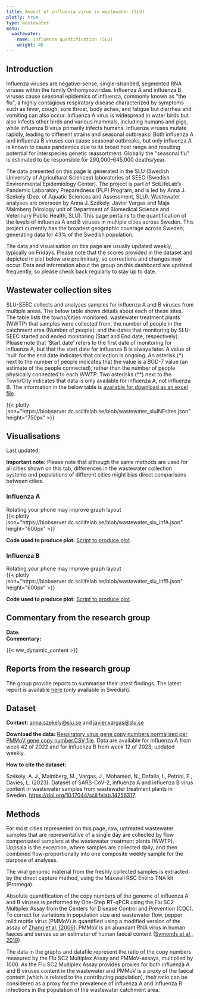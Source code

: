 ```yaml
---
title: Amount of influenza virus in wastewater (SLU)
plotly: true
type: wastewater
menu:
  wastewater:
    name: Influenza quantification (SLU)
    weight: 40
---
```


## Introduction

Influenza viruses are negative-sense, single-stranded, segmented RNA viruses within the family Orthomyxoviridae. Influenza A and influenza B viruses cause seasonal epidemics of influenza, commonly known as "the flu", a highly contagious respiratory disease characterized by symptoms such as fever, cough, sore throat, body aches, and fatigue but diarrhea and vomiting can also occur. Influenza A virus is widespread in water birds but also infects other birds and various mammals, including humans and pigs, while influenza B virus primarily infects humans. Influenza viruses mutate rapidly, leading to different strains and seasonal outbreaks. Both influenza A and influenza B viruses can cause seasonal outbreaks, but only influenza A is known to cause pandemics due to its broad host range and resulting potential for interspecies genetic reassortment. Globally the "seasonal flu” is estimated to be responsible for 290,000–645,000 deaths/year.

The data presented on this page is generated in the SLU (Swedish University of Agricultural Sciences) laboratories of SEEC (Swedish Environmental Epidemiology Center). The project is part of SciLifeLab’s Pandemic Laboratory Preparedness (PLP) Program, and is led by Anna J. Székely (Dep. of Aquatic Sciences and Assessment, SLU). Wastewater analyses are overseen by Anna J. Székely, Javier Vargas and Maja Malmberg (Virology unit of Department of Biomedical Science and Veterinary Public Health, SLU). This page pertains to the quantification of the levels of influenza A and B viruses in multiple cities across Sweden. This project currently has the broadest geographic coverage across Sweden; generating data for 43% of the Swedish population.

The data and visualisation on this page are usually updated weekly, typically on Fridays. Please note that the scores provided in the dataset and depicted in plot below are preliminary, so corrections and changes may occur. Data and information about the group on this dashboard are updated frequently, so please check back regularly to stay up to date.

## Wastewater collection sites

SLU-SEEC collects and analyses samples for influenza A and B viruses from multiple areas. The below table shows details about each of these sites. The table lists the towns/cities monitored, wastewater treatment plants (WWTP) that samples were collected from, the number of people in the catchment area (Number of people), and the dates that monitoring by SLU-SEEC started and ended monitoring (Start and End date, respectively). Please note that 'Start date' refers to the first date of monitoring for influenza A, but that the start date for influenza B is always later. A value of ’null’ for the end date indicates that collection is ongoing. An asterisk (\*) next to the number of people indicates that the value is a BOD-7 value (an estimate of the people connected), rather than the number of people physically connected to each WWTP. Two asterisks (\*\*) next to the Town/City indicates that data is only available for influenza A, not influenza B. The information in the below table is [available for download as an excel file](https://blobserver.dc.scilifelab.se/blob/SLU_INF_collection_sites.xlsx).

<div class="plot_wrapper mb-3">
  <div class="table-responsive">{{< plotly json="https://blobserver.dc.scilifelab.se/blob/wastewater_sluINFsites.json" height="750px" >}}</div>
</div>

## Visualisations

<div class="alert alert-info">Last updated: <span id="last_modified_slu_flu"></span></div>

<b>Important note:</b> Please note that although the same methods are used for all cities shown on this tab, differences in the wastewater collection systems and populations of different cities might bias direct comparisons between cities.

### Influenza A

<div class="d-md-none alert alert-info">
  Rotating your phone may improve graph layout
</div>

<div class="plot_wrapper mb-3">
  <div class="table-responsive">{{< plotly json="https://blobserver.dc.scilifelab.se/blob/wastewater_slu_infA.json" height="600px" >}}</div>
</div>

**Code used to produce plot:** [Script to produce plot](https://github.com/ScilifelabDataCentre/covid-portal-visualisations/blob/main/wastewater/combined_slu_influenza_a.py).

### Influenza B

<div class="d-md-none alert alert-info">
  Rotating your phone may improve graph layout
</div>

<div class="plot_wrapper mb-3">
  <div class="table-responsive">{{< plotly json="https://blobserver.dc.scilifelab.se/blob/wastewater_slu_infB.json" height="600px" >}}</div>
</div>

**Code used to produce plot:** [Script to produce plot](https://github.com/ScilifelabDataCentre/covid-portal-visualisations/blob/main/wastewater/combined_slu_influenza_b.py).

## Commentary from the research group

<div><b>Date:</b> <span id="slu_flu_comment_date"></span><br><b>Commentary:</b> <span id="slu_flu_comment"></span></div>

{{< ww_dynamic_content >}}

## Reports from the research group

The group provide reports to summarise their latest findings. The latest report is available [here](https://blobserver.dc.scilifelab.se/blob/Latest_weekly_report_SEEC-SLU.pdf) (only available in Swedish).

## Dataset

**Contact:** <anna.szekely@slu.se> and <javier.vargas@slu.se>

**Download the data:** [Respiratory virus gene copy numbers normalised per PMMoV gene copy number.CSV file](https://blobserver.dc.scilifelab.se/blob/SLU_wastewater_data.csv). Data are available for Influenza A from week 42 of 2022 and for Influenza B from week 12 of 2023; updated weekly.

**How to cite the dataset:**

Székely, A. J., Malmberg, M., Vargas, J., Mohamed, N., Dafalla, I., Petrini, F., Davies, L. (2023). Dataset of SARS-CoV-2, influenza A and influenza B virus content in wastewater samples from wastewater treatment plants in Sweden. <https://doi.org/10.17044/scilifelab.14256317>.

## Methods

For most cities represented on this page, raw, untreated wastewater samples that are representative of a single day are collected by flow compensated samplers at the wastewater treatment plants (WWTP). Uppsala is the exception, where samples are collected daily, and then combined flow-proportionally into one composite weekly sample for the purpose of analyses.

The viral genomic material from the freshly collected samples is extracted by the direct capture method, using the Maxwell RSC Enviro TNA kit (Promega).

Absolute quantification of the copy numbers of the genome of influenza A and B viruses is performed by One-Step RT-qPCR using the Flu SC2 Multiplex Assay from the Centers for Disease Control and Prevention (CDC). To correct for variations in population size and wastewater flow, pepper mild mottle virus (PMMoV) is quantified using a modified version of the assay of [Zhang et al. (2006)](https://doi.org/10.1371/journal.pbio.0040003). PMMoV is an abundant RNA virus in human faeces and serves as an estimator of human faecal content ([Symonds et al., 2019](https://doi.org/10.1371/journal.ppat.1007639)).

The data in the graphs and datafile represent the ratio of the copy numbers measured by the Flu SC2 Multiplex Assay and PMMoV-assays, multiplied by 1000. As the Flu SC2 Multiplex Assay provides proxies for both influenza A and B viruses content in the wastewater and PMMoV is a proxy of the faecal content (which is related to the contributing population), their ratio can be considered as a proxy for the prevalence of influenza A and influenza B infections in the population of the wastewater catchment area.
